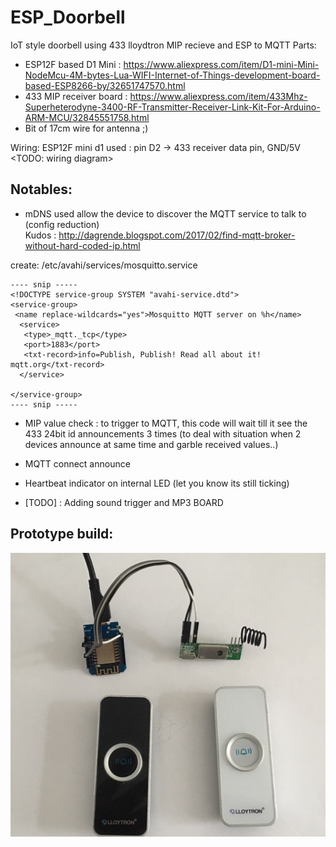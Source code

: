 ESP_Doorbell
==============
IoT style doorbell using 433 lloydtron MIP recieve and ESP to MQTT
Parts:
  * ESP12F based D1 Mini : https://www.aliexpress.com/item/D1-mini-Mini-NodeMcu-4M-bytes-Lua-WIFI-Internet-of-Things-development-board-based-ESP8266-by/32651747570.html
  * 433 MIP receiver board : https://www.aliexpress.com/item/433Mhz-Superheterodyne-3400-RF-Transmitter-Receiver-Link-Kit-For-Arduino-ARM-MCU/32845551758.html
  * Bit of 17cm wire for antenna ;)

Wiring:
    ESP12F mini d1 used : pin D2 -> 433 receiver data pin, GND/5V
    <TODO: wiring diagram>  


Notables:
---------

* mDNS used allow the device to discover the MQTT service to talk to (config reduction)\
Kudos : http://dagrende.blogspot.com/2017/02/find-mqtt-broker-without-hard-coded-ip.html

create: /etc/avahi/services/mosquitto.service
~~~
---- snip -----
<!DOCTYPE service-group SYSTEM "avahi-service.dtd">
<service-group>
 <name replace-wildcards="yes">Mosquitto MQTT server on %h</name>
  <service>
   <type>_mqtt._tcp</type>
   <port>1883</port>
   <txt-record>info=Publish, Publish! Read all about it! mqtt.org</txt-record>
  </service>

</service-group>
---- snip -----
~~~

* MIP value check : to trigger to MQTT, this code will wait till it see the 433 24bit id announcements 3 times (to deal with situation when 2 devices announce at same time and garble received values..)

* MQTT connect announce

* Heartbeat indicator on internal LED (let you know its still ticking)

* [TODO] : Adding sound trigger and MP3 BOARD

Prototype build:
----------------

![image of build](https://github.com/jmoverley/ESP_Doorbell/blob/master/433_doorbell_d1Mini.jpg)
